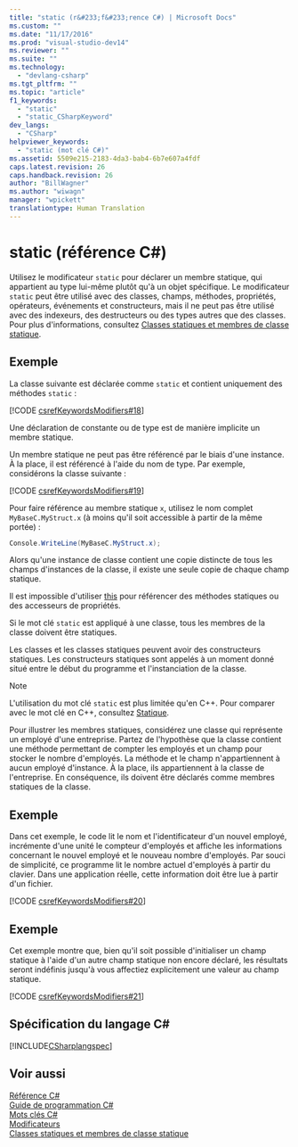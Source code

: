 ```yaml
---
title: "static (r&#233;f&#233;rence C#) | Microsoft Docs"
ms.custom: ""
ms.date: "11/17/2016"
ms.prod: "visual-studio-dev14"
ms.reviewer: ""
ms.suite: ""
ms.technology: 
  - "devlang-csharp"
ms.tgt_pltfrm: ""
ms.topic: "article"
f1_keywords: 
  - "static"
  - "static_CSharpKeyword"
dev_langs: 
  - "CSharp"
helpviewer_keywords: 
  - "static (mot clé C#)"
ms.assetid: 5509e215-2183-4da3-bab4-6b7e607a4fdf
caps.latest.revision: 26
caps.handback.revision: 26
author: "BillWagner"
ms.author: "wiwagn"
manager: "wpickett"
translationtype: Human Translation
---
```

# static (r&#233;f&#233;rence C#)
Utilisez le modificateur `static` pour déclarer un membre statique, qui appartient au type lui\-même plutôt qu'à un objet spécifique.  Le modificateur `static` peut être utilisé avec des classes, champs, méthodes, propriétés, opérateurs, événements et constructeurs, mais il ne peut pas être utilisé avec des indexeurs, des destructeurs ou des types autres que des classes.  Pour plus d'informations, consultez [Classes statiques et membres de classe statique](../../../csharp/programming-guide/classes-and-structs/static-classes-and-static-class-members.md).  
  
## Exemple  
 La classe suivante est déclarée comme `static` et contient uniquement des méthodes `static` :  
  
 [!CODE [csrefKeywordsModifiers#18](../CodeSnippet/VS_Snippets_VBCSharp/csrefKeywordsModifiers#18)]  
  
 Une déclaration de constante ou de type est de manière implicite un membre statique.  
  
 Un membre statique ne peut pas être référencé par le biais d'une instance.  À la place, il est référencé à l'aide du nom de type.  Par exemple, considérons la classe suivante :  
  
 [!CODE [csrefKeywordsModifiers#19](../CodeSnippet/VS_Snippets_VBCSharp/csrefKeywordsModifiers#19)]  
  
 Pour faire référence au membre statique `x`, utilisez le nom complet `MyBaseC.MyStruct.x` \(à moins qu'il soit accessible à partir de la même portée\) :  
  
```c#  
Console.WriteLine(MyBaseC.MyStruct.x);  
```  
  
 Alors qu'une instance de classe contient une copie distincte de tous les champs d'instances de la classe, il existe une seule copie de chaque champ statique.  
  
 Il est impossible d'utiliser [this](../../../csharp/language-reference/keywords/this.md) pour référencer des méthodes statiques ou des accesseurs de propriétés.  
  
 Si le mot clé `static` est appliqué à une classe, tous les membres de la classe doivent être statiques.  
  
 Les classes et les classes statiques peuvent avoir des constructeurs statiques.  Les constructeurs statiques sont appelés à un moment donné situé entre le début du programme et l'instanciation de la classe.  
  
> [!NOTE]
>  L'utilisation du mot clé `static` est plus limitée qu'en C\+\+.  Pour comparer avec le mot clé en C\+\+, consultez [Statique](/visual-cpp/misc/static-cpp).  
  
 Pour illustrer les membres statiques, considérez une classe qui représente un employé d'une entreprise.  Partez de l'hypothèse que la classe contient une méthode permettant de compter les employés et un champ pour stocker le nombre d'employés.  La méthode et le champ n'appartiennent à aucun employé d'instance.  À la place, ils appartiennent à la classe de l'entreprise.  En conséquence, ils doivent être déclarés comme membres statiques de la classe.  
  
## Exemple  
 Dans cet exemple, le code lit le nom et l'identificateur d'un nouvel employé, incrémente d'une unité le compteur d'employés et affiche les informations concernant le nouvel employé et le nouveau nombre d'employés.  Par souci de simplicité, ce programme lit le nombre actuel d'employés à partir du clavier.  Dans une application réelle, cette information doit être lue à partir d'un fichier.  
  
 [!CODE [csrefKeywordsModifiers#20](../CodeSnippet/VS_Snippets_VBCSharp/csrefKeywordsModifiers#20)]  
  
## Exemple  
 Cet exemple montre que, bien qu'il soit possible d'initialiser un champ statique à l'aide d'un autre champ statique non encore déclaré, les résultats seront indéfinis jusqu'à vous affectiez explicitement une valeur au champ statique.  
  
 [!CODE [csrefKeywordsModifiers#21](../CodeSnippet/VS_Snippets_VBCSharp/csrefKeywordsModifiers#21)]  
  
## Spécification du langage C\#  
 [!INCLUDE[CSharplangspec](../../../csharp/language-reference/keywords/includes/csharplangspec_md.md)]  
  
## Voir aussi  
 [Référence C\#](../../../csharp/language-reference/index.md)   
 [Guide de programmation C\#](../../../csharp/programming-guide/index.md)   
 [Mots clés C\#](../../../csharp/language-reference/keywords/index.md)   
 [Modificateurs](../../../csharp/language-reference/keywords/modifiers.md)   
 [Classes statiques et membres de classe statique](../../../csharp/programming-guide/classes-and-structs/static-classes-and-static-class-members.md)